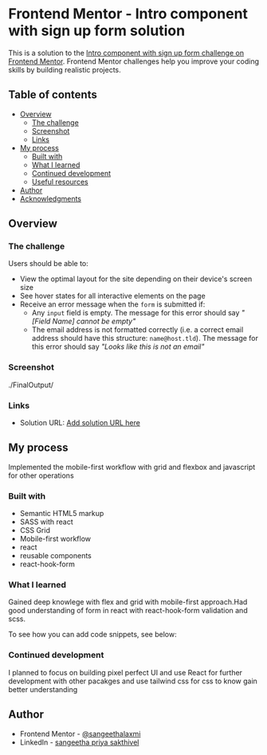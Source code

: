 # Frontend Mentor - Intro component with sign up form solution

This is a solution to the [Intro component with sign up form challenge on Frontend Mentor](https://www.frontendmentor.io/challenges/intro-component-with-signup-form-5cf91bd49edda32581d28fd1). Frontend Mentor challenges help you improve your coding skills by building realistic projects.

## Table of contents

- [Overview](#overview)
  - [The challenge](#the-challenge)
  - [Screenshot](#screenshot)
  - [Links](#links)
- [My process](#my-process)
  - [Built with](#built-with)
  - [What I learned](#what-i-learned)
  - [Continued development](#continued-development)
  - [Useful resources](#useful-resources)
- [Author](#author)
- [Acknowledgments](#acknowledgments)

## Overview

### The challenge

Users should be able to:

- View the optimal layout for the site depending on their device's screen size
- See hover states for all interactive elements on the page
- Receive an error message when the `form` is submitted if:
  - Any `input` field is empty. The message for this error should say _"[Field Name] cannot be empty"_
  - The email address is not formatted correctly (i.e. a correct email address should have this structure: `name@host.tld`). The message for this error should say _"Looks like this is not an email"_

### Screenshot

./FinalOutput/

### Links

- Solution URL: [Add solution URL here](https://earnest-kheer-84328a.netlify.app/)

## My process

Implemented the mobile-first workflow with grid and flexbox and javascript for other operations

### Built with

- Semantic HTML5 markup
- SASS with react
- CSS Grid
- Mobile-first workflow
- react
- reusable components
- react-hook-form

### What I learned

Gained deep knowlege with flex and grid with mobile-first approach.Had good understanding of form in react with react-hook-form validation and scss.

To see how you can add code snippets, see below:

### Continued development

I planned to focus on building pixel perfect UI and use React for further development with other pacakges and use tailwind css for css to know gain better understanding

## Author

- Frontend Mentor - [@sangeethalaxmi](https://www.frontendmentor.io/profile/sangeethalaxmi)
- LinkedIn - [sangeetha priya sakthivel](https://www.linkedin.com/in/sangeetha-priya-sakthivel-60a30a169/)
